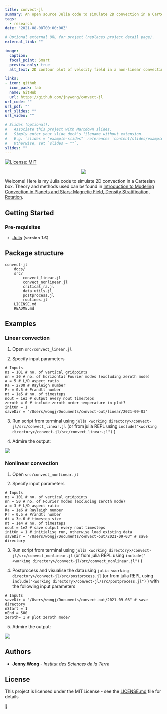 ```yaml
---
title: convect-jl
summary: An open source Julia code to simulate 2D convection in a Cartesian box. 
tags:
  - research
date: "2021-08-08T00:00:00Z"

# Optional external URL for project (replaces project detail page).
external_link: ""

image:
  caption: 
  focal_point: Smart
  preview_only: true
  alt_text: 2D contour plot of velocity field in a non-linear convecting system

links:
- icon: github
  icon_pack: fab
  name: GitHub
  url: https://github.com/jnywong/convect-jl
url_code: ""
url_pdf: ""
url_slides: ""
url_video: ""

# Slides (optional).
#   Associate this project with Markdown slides.
#   Simply enter your slide deck's filename without extension.
#   E.g. `slides = "example-slides"` references `content/slides/example-slides.md`.
#   Otherwise, set `slides = ""`.
slides: ""
---
```

[![License: MIT](https://img.shields.io/badge/License-MIT-yellow.svg)](https://opensource.org/licenses/MIT)

<p align="center">
  <img src="https://raw.githubusercontent.com/jnywong/convect-jl/main/docs/figures/video.gif" />
</p>

Welcome! Here is my Julia code to simulate 2D convection in a Cartesian box. Theory and methods used can be found in [Introduction to Modeling Convection in Planets and Stars: Magnetic Field, Density Stratification, Rotation](https://press.princeton.edu/books/hardcover/9780691141725/introduction-to-modeling-convection-in-planets-and-stars). 

## Getting Started

### Pre-requisites
- [Julia](https://julialang.org/) (version 1.6)

## Package structure
```
convect-jl
    docs/
    src/
        convect_linear.jl
        convect_nonlinear.jl
        critical_ra.jl
        data_utils.jl
        postprocess.jl
        routines.jl
    LICENSE.md
    README.md
```

## Examples

### Linear convection

1. Open `src/convect_linear.jl`

2. Specify input parameters
   
```
# Inputs
nz = 101 # no. of vertical gridpoints
nn = 30 # no. of horizontal Fourier modes (excluding zeroth mode)
a = 5 # L/D aspect ratio
Ra = 2700 # Rayleigh number
Pr = 0.5 # Prandtl number
nt = 1e5 # no. of timesteps
nout = 1e3 # output every nout timesteps
zeroth = 0 # include zeroth order temperature in plot?
initOn = 1
saveDir = "/Users/wongj/Documents/convect-out/linear/2021-09-03"
```
3. Run script from terminal using `julia <working directory>/convect-jl/src/convect_linear.jl` (or from julia REPL using `include("<working directory>/convect-jl/src/convect_linear.jl")` )

4. Admire the output:

![](docs/figures/linear.png)

### Nonlinear convection

1. Open `src/convect_nonlinear.jl`

2. Specify input parameters
   
```
# Inputs
nz = 101 # no. of vertical gridpoints
nn = 50 # no. of Fourier modes (excluding zeroth mode)
a = 3 # L/D aspect ratio
Ra = 1e6 # Rayleigh number
Pr = 0.5 # Prandtl number
dt = 3e-6 # timestep size
nt = 1e4 # no. of timesteps
nout = 1e2 # save output every nout timesteps
initOn = 1 # initialise run, otherwise load existing data
saveDir = "/Users/wongj/Documents/convect-out/2021-09-03" # save directory
```
3. Run script from terminal using `julia <working directory>/convect-jl/src/convect_nonlinear.jl` (or from julia REPL using `include("<working directory>/convect-jl/src/convect_nonlinear.jl")` )

4. Postprocess and visualise the data using `julia <working directory>/convect-jl/src/postprocess.jl` (or from julia REPL using `include("<working directory>/convect-jl/src/postprocess.jl")` ) with the following input parameters

```
# Inputs
saveDir = "/Users/wongj/Documents/convect-out/2021-09-03" # save directory
nStart = 1
nEnd = 500
zeroth= 1 # plot zeroth mode?
```

5. Admire the output:

![](https://raw.githubusercontent.com/jnywong/convect-jl/main/docs/figures/video.gif)

## Authors

* [**Jenny Wong**](https://jnywong.github.io/) - *Institut des Sciences de la Terre*
  

## License

This project is licensed under the MIT License - see the [LICENSE.md](LICENSE.md) file for details

:tada: